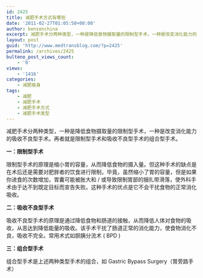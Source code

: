```yaml
---
id: 2425
title: 减肥手术方式有哪些
date: '2011-02-27T01:05:50+00:00'
author: bensonchina
excerpt: 减肥手术分两种类型，一种是降低食物摄取量的限制型手术，一种是改变消化能力的吸收不良型手术。再者就是限制型手术和吸收不良型手术的组合型手术。
layout: post
guid: 'http://www.medtransblog.com/?p=2425'
permalink: /archives/2425
bulteno_post_views_count:
    - '0'
views:
    - '1416'
categories:
    - 减肥瘦身
tags:
    - 减肥
    - 减肥手术
    - 减肥手术方式
    - 减肥手术类型
---
```


减肥手术分两种类型，一种是降低食物摄取量的限制型手术，一种是改变消化能力的吸收不良型手术。再者就是限制型手术和吸收不良型手术的组合型手术。

**一：限制型手术**

限制型手术的原理是缩小胃的容量，从而降低食物的摄入量。但这种手术的缺点是在术后还是需要对肥胖者的饮食进行限制，毕竟，虽然缩小了胃的容量，但是如果你进食的次数增加，胃囊可能被胀大和 / 或导致限制胃部的捆扎带滑落，使外科手术由于达不到既定目标而宣告失败。这种手术的优点是它不会干扰食物的正常消化吸收。

**二：吸收不良型手术**

吸收不良型手术的原理是通过降低食物和肠道的接触，从而降低人体对食物的吸收，从恶达到降低能量的吸收。该手术干扰了肠道正常的消化能力，使食物消化不良，吸收不完全。常用术式如胆胰分流术 ( BPD )

**三：组合型手术**

组合型手术是上述两种类型手术的组合，如 Gastric Bypass Surgery（胃旁路手术）